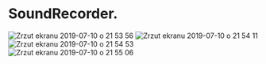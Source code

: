 # SoundRecorder. 

![Zrzut ekranu 2019-07-10 o 21 53 56](https://user-images.githubusercontent.com/32907234/61000551-f806ec00-a35d-11e9-9d4e-6f596a55d3e0.png)
![Zrzut ekranu 2019-07-10 o 21 54 11](https://user-images.githubusercontent.com/32907234/61000554-f9381900-a35d-11e9-9ebf-0ce3f8e5146d.png)
![Zrzut ekranu 2019-07-10 o 21 54 53](https://user-images.githubusercontent.com/32907234/61000558-fa694600-a35d-11e9-9f9d-f07a0e479833.png)
![Zrzut ekranu 2019-07-10 o 21 55 06](https://user-images.githubusercontent.com/32907234/61000562-fb9a7300-a35d-11e9-83b0-f1fee98127ef.png)
